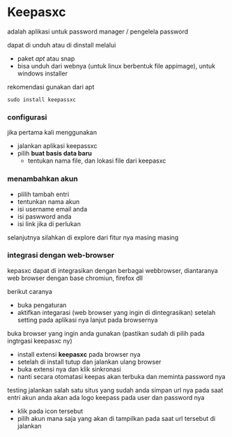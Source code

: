 # Keepasxc

adalah aplikasi untuk password manager / pengelela password

dapat di unduh atau di dinstall melalui
- paket *apt* atau snap
- bisa unduh dari webnya (untuk linux berbentuk file appimage), untuk windows installer


rekomendasi gunakan dari apt

`sudo install keepassxc`

### configurasi

jika pertama kali menggunakan

- jalankan aplikasi keepassxc
- pilih **buat basis data baru**
	- tentukan nama file, dan lokasi file dari keepasxc


### menambahkan akun

- plilih tambah entri
-  tentunkan nama akun
- isi username email anda
- isi paswword anda
- isi link jika di perlukan

selanjutnya silahkan di explore dari fitur nya masing masing





### integrasi dengan web-browser

kepasxc dapat di integrasikan dengan berbagai webbrowser, diantaranya web browser dengan base chromiun, firefox dll

berikut caranya

- buka pengaturan
- aktifkan integarasi (web browser yang ingin di dintegrasikan)
setelah setting pada aplikasi nya lanjut pada browsernya

buka browser yang ingin anda gunakan (pastikan sudah di pilih pada ingtrgasi keepasxc ny)
- install extensi **keepasxc** pada browser nya
- setelah di install tutup dan jalankan ulang browser 
- buka extensi nya dan klik sinkronasi
- nanti secara otomatasi keepas akan terbuka dan meminta password nya

testing jalankan salah satu situs yang sudah anda simpan url nya pada saat entri akun anda
akan ada logo keepass pada user dan password nya 
- klik pada icon tersebut
- pilih akun mana saja yang akan di tampilkan pada saat url tersebut di jalankan